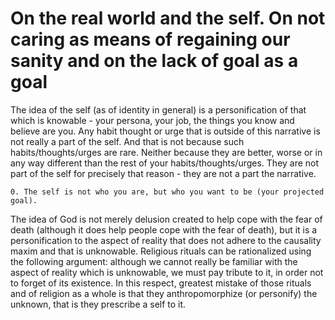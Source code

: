 On the real world and the self. On not caring as means of regaining our sanity and on the lack of goal as a goal
===

The idea of the self (as of identity in general) is a personification of that which is knowable - your persona, your job, the things you know and believe are you. Any habit thought or urge that is outside of this narrative is not really a part of the self. And that is not because such habits/thoughts/urges are rare. Neither because they are better, worse or in any way different than the rest of your habits/thoughts/urges. They are not part of the self for precisely that reason - they are not a part the narrative.

```
0. The self is not who you are, but who you want to be (your projected goal).
```

The idea of God is not merely delusion created to help cope with the fear of death (although it does help people cope with the fear of death), but it is a personification to the aspect of reality that does not adhere to the causality maxim and that is unknowable. Religious rituals can be rationalized using the following argument: although we cannot really be familiar with the aspect of reality which is unknowable, we must pay tribute to it, in order not to forget of its existence. In this respect, greatest mistake of those rituals and of religion as a whole is that they anthropomorphize (or personify) the unknown, that is they prescribe a self to it. 
